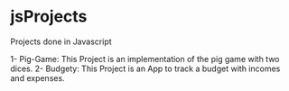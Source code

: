 # jsProjects
Projects done in Javascript

1- Pig-Game: This Project is an implementation of the pig game with two dices.
2- Budgety: This Project is an App to track a budget with incomes and expenses.


